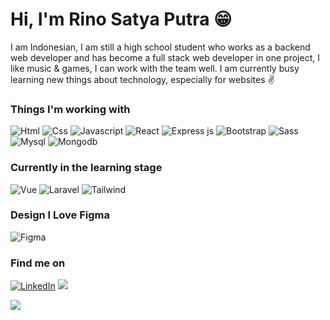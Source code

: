 # Hi, I'm Rino Satya Putra :grin:

I am Indonesian, I am still a high school student who works as a backend web developer and has become a full stack web developer in one project, I like music & games, I can work with the team well. I am currently busy learning new things about technology, especially for websites :v:

### Things I'm working with
<p>
  <img alt="Html" src="https://img.shields.io/badge/html5%20-%23E34F26.svg?&style=for-the-badge&logo=html5&logoColor=white"/>
  <img alt="Css" src="https://img.shields.io/badge/css3%20-%231572B6.svg?&style=for-the-badge&logo=css3&logoColor=white"/>
  <img alt="Javascript" src="https://img.shields.io/badge/javascript%20-%23323330.svg?&style=for-the-badge&logo=javascript&logoColor=%23F7DF1E" />
  <img alt="React" src="https://img.shields.io/badge/-React-45b8d8?style=for-the-badge&logo=react&logoColor=white" />
  <img alt="Express js" src="https://img.shields.io/badge/express.js%20-%23404d59.svg?&style=for-the-badge"/>
  <img alt="Bootstrap" src="https://img.shields.io/badge/bootstrap%20-%23563D7C.svg?&style=for-the-badge&logo=bootstrap&logoColor=white"/>
  <img alt="Sass" src="https://img.shields.io/badge/-Sass-CC6699?style=for-the-badge&logo=sass&logoColor=white" />
  <img alt="Mysql" src="https://img.shields.io/badge/mysql-%2300f.svg?&style=for-the-badge&logo=mysql&logoColor=white"/>
  <img alt="Mongodb" src="https://img.shields.io/badge/MongoDB-%234ea94b.svg?&style=for-the-badge&logo=mongodb&logoColor=white"/>
</p>

### Currently in the learning stage
<p>
<img alt="Vue" src="https://img.shields.io/badge/vuejs%20-%2335495e.svg?&style=for-the-badge&logo=vue.js&logoColor=%234FC08D"/>
<img alt="Laravel" src="https://img.shields.io/badge/laravel%20-%23FF2D20.svg?&style=for-the-badge&logo=laravel&logoColor=white"/>
<img alt="Tailwind" src="https://img.shields.io/badge/tailwindcss%20-%2338B2AC.svg?&style=for-the-badge&logo=tailwind-css&logoColor=white"/>
</p>

### Design I Love Figma
<img alt="Figma" src="https://img.shields.io/badge/figma%20-%23F24E1E.svg?&style=for-the-badge&logo=figma&logoColor=white"/>


### Find me on
<p>
<a href="https://www.linkedin.com/in/rino-satya-putra" target="_blank"><img alt="LinkedIn" src="https://img.shields.io/badge/linkedin-%230077B5.svg?&style=for-the-badge&logo=linkedin&logoColor=white" /></a>
<a href="https://instagram.com/rinosatyaputraa"><img src="https://img.shields.io/badge/rinosatyaputraa%20-%23E4405F.svg?&style=for-the-badge&logo=Instagram&logoColor=white"/></a>
</p>


![](https://komarev.com/ghpvc/?username=riyaraa)
